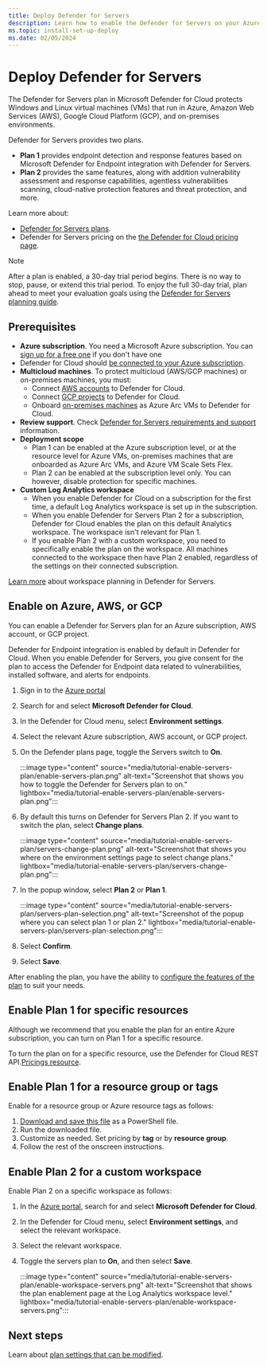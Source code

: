 ```yaml
---
title: Deploy Defender for Servers
description: Learn how to enable the Defender for Servers on your Azure subscription for Microsoft Defender for Cloud.
ms.topic: install-set-up-deploy
ms.date: 02/05/2024
---
```


# Deploy Defender for Servers

The Defender for Servers plan in Microsoft Defender for Cloud protects Windows and Linux virtual machines (VMs) that run in Azure, Amazon Web Services (AWS), Google Cloud Platform (GCP), and on-premises environments.

Defender for Servers provides two plans.

- **Plan 1** provides endpoint detection and response features based on Microsoft Defender for Endpoint integration with Defender for Servers.
- **Plan 2** provides the same features, along with addition vulnerability assessment and response capabilities, agentless vulnerabilities scanning, cloud-native protection features and threat protection, and more.


Learn more about:

- [Defender for Servers plans](defender-for-servers-overview.md).
- Defender for Servers pricing on the [the Defender for Cloud pricing page](https://azure.microsoft.com/pricing/details/defender-for-cloud/).

> [!NOTE]
> After a plan is enabled, a 30-day trial period begins. There is no way to stop, pause, or extend this trial period. To enjoy the full 30-day trial, plan ahead to meet your evaluation goals using the [Defender for Servers planning guide](plan-defender-for-servers.md).

## Prerequisites

- **Azure subscription**. You need a Microsoft Azure subscription. You can [sign up for a free one](https://azure.microsoft.com/pricing/free-trial/) if you don't have one
- Defender for Cloud should [be connected to your Azure subscription](connect-azure-subscription.md).
- **Multicloud machines**. To protect multicloud (AWS/GCP machines) or on-premises machines, you must:
    - Connect [AWS accounts](quickstart-onboard-aws.md) to Defender for Cloud.
    - Connect [GCP projects](quickstart-onboard-gcp.md) to Defender for Cloud.
    - Onboard [on-premises machines](onboard-machines-with-defender-for-endpoint.md) as Azure Arc VMs to Defender for Cloud.
- **Review support**. Check [Defender for Servers requirements and support](support-matrix-defender-for-server.md) information.
- **Deployment scope** 
    - Plan 1 can be enabled at the Azure subscription level, or at the resource level for Azure VMs, on-premises machines that are onboarded as Azure Arc VMs, and Azure VM Scale Sets Flex.
    - Plan 2 can be enabled at the subscription level only. You can however, disable protection for specific machines.
- **Custom Log Analytics workspace**
    - When you enable Defender for Cloud on a subscription for the first time, a default Log Analytics workspace is set up in the subscription. 
    - When you enable Defender for Servers Plan 2 for a subscription, Defender for Cloud enables the plan on this default Analytics workspace. The workspace isn't relevant for Plan 1.
    - If you enable Plan 2 with a custom workspace, you need to specifically enable the plan on the workspace. All machines connected to the workspace then have Plan 2 enabled, regardless of the settings on their connected subscription.
    
[Learn more](plan-defender-for-servers-data-workspace.md) about workspace planning in Defender for Servers.


## Enable on Azure, AWS, or GCP

You can enable a Defender for Servers plan for an Azure subscription, AWS account, or GCP project. 

Defender for Endpoint integration is enabled by default in Defender for Cloud. When you enable Defender for Servers, you give consent for the plan to access the Defender for Endpoint data related to vulnerabilities, installed software, and alerts for endpoints.


1. Sign in to the [Azure portal](https://portal.azure.com)

1. Search for and select **Microsoft Defender for Cloud**.

1. In the Defender for Cloud menu, select **Environment settings**.

1. Select the relevant Azure subscription, AWS account, or GCP project.

1. On the Defender plans page, toggle the Servers switch to **On**.

    :::image type="content" source="media/tutorial-enable-servers-plan/enable-servers-plan.png" alt-text="Screenshot that shows you how to toggle the Defender for Servers plan to on." lightbox="media/tutorial-enable-servers-plan/enable-servers-plan.png":::

1. By default this turns on Defender for Servers Plan 2. If you want to switch the plan, select **Change plans**.

    :::image type="content" source="media/tutorial-enable-servers-plan/servers-change-plan.png" alt-text="Screenshot that shows you where on the environment settings page to select change plans." lightbox="media/tutorial-enable-servers-plan/servers-change-plan.png":::

1. In the popup window, select **Plan 2** or **Plan 1**.

    :::image type="content" source="media/tutorial-enable-servers-plan/servers-plan-selection.png" alt-text="Screenshot of the popup where you can select plan 1 or plan 2." lightbox="media/tutorial-enable-servers-plan/servers-plan-selection.png":::

1. Select **Confirm**.

1. Select **Save**.

After enabling the plan, you have the ability to [configure the features of the plan](configure-servers-coverage.md) to suit your needs.

## Enable Plan 1 for specific resources

Although we recommend that you enable the plan for an entire Azure subscription, you can turn on Plan 1 for a specific resource.

To turn the plan on for a specific resource, use the Defender for Cloud REST API.[Pricings resource](/rest/api/defenderforcloud/pricings).

## Enable Plan 1 for a resource group or tags

Enable for a resource group or Azure resource tags as follows:

1. [Download and save this file](https://github.com/Azure/Microsoft-Defender-for-Cloud/tree/main/Powershell%20scripts/Defender%20for%20Servers%20on%20resource%20level) as a PowerShell file.
1. Run the downloaded file.
1. Customize as needed. Set pricing by **tag** or by **resource group**.
1. Follow the rest of the onscreen instructions.


## Enable Plan 2 for a custom workspace

Enable Plan 2 on a specific workspace as follows:

1. In the [Azure portal](https://portal.azure.com), search for and select **Microsoft Defender for Cloud**.

1. In the Defender for Cloud menu, select **Environment settings**, and select the relevant workspace.

1. Select the relevant workspace.

1. Toggle the servers plan to **On**, and then select **Save**.

    :::image type="content" source="media/tutorial-enable-servers-plan/enable-workspace-servers.png" alt-text="Screenshot that shows the plan enablement page at the Log Analytics workspace level." lightbox="media/tutorial-enable-servers-plan/enable-workspace-servers.png":::



## Next steps

Learn about [plan settings that can be modified](configure-servers-coverage.md).
